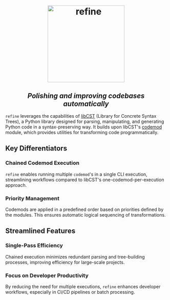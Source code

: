 <h1 align="center">
  <img width="240px" src="docs/imgs/refine.png" alt="refine"/>
</h1>

<h2 align="center">
  <em>Polishing and improving codebases automatically</em>
</h2>

`refine` leverages the capabilities of [libCST](https://libcst.readthedocs.io/) (Library for Concrete Syntax Trees), a Python
library designed for parsing, manipulating, and generating Python code in a syntax-preserving way. It builds upon libCST's
[codemod](https://libcst.readthedocs.io/en/latest/codemods_tutorial.html) module, which provides utilities for transforming code
programmatically.

## Key Differentiators

### Chained Codemod Execution

`refine` enables running multiple `codemod`'s in a single CLI execution, streamlining workflows compared to libCST's one-codemod-per-execution approach.

### Priority Management

Codemods are applied in a predefined order based on priorities defined by the modules. This ensures automatic logical sequencing of transformations.

## Streamlined Features

### Single-Pass Efficiency

Chained execution minimizes redundant parsing and tree-building processes, improving efficiency for large-scale projects.

### Focus on Developer Productivity

By reducing the need for multiple executions, `refine` enhances developer workflows, especially in CI/CD pipelines or batch processing.
